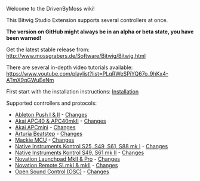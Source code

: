 Welcome to the DrivenByMoss wiki!

This Bitwig Studio Extension supports several controllers at once.

**The version on GitHub might always be in an alpha or beta state, you have been warned!**

Get the latest stable release from: http://www.mossgrabers.de/Software/Bitwig/Bitwig.html

There are several in-depth video tutorials available: https://www.youtube.com/playlist?list=PLqRWeSPiYQ67o_9hKx4-ATmX9qGWuEeNm

First start with the installation instructions: [Installation](Installation)

Supported controllers and protocols:

* [Ableton Push I & II](Ableton-Push-I-&-II) - [Changes](Ableton-Push-I-&-II-Changes)
* [Akai APC40 & APC40mkII](Akai-APC40-&-APC40mkII) - [Changes](Akai-APC40-&-APC40mkII-Changes)
* [Akai APCmini](Akai-APCmini) - [Changes](Akai-APCmini-Changes)
* [Arturia Beatstep](Arturia-Beatstep) - [Changes](Arturia-Beatstep-Changes)
* [Mackie MCU](Mackie-MCU) - [Changes](Mackie-MCU-Changes)
* [Native Instruments Kontrol S25, S49, S61, S88 mk I](Native-Instruments-Kontrol1) - [Changes](Native-Instruments-Kontrol1-Changes)
* [Native Instruments Kontrol S49, S61 mk II](Native-Instruments-Kontrol2) - [Changes](Native-Instruments-Kontrol2-Changes)
* [Novation Launchpad MkII & Pro](Novation-Launchpad-MkII-&-Pro) - [Changes](Novation-Launchpad-MkII-&-Pro-Changes)
* [Novation Remote SLmkI & mkII](Novation-Remote-SLmkI-&-mkII) - [Changes](Novation-Remote-SLmkI-&-mkII-Changes)
* [Open Sound Control (OSC)](Open-Sound-Control-(OSC)) - [Changes](Open-Sound-Control-(OSC)-Changes)
